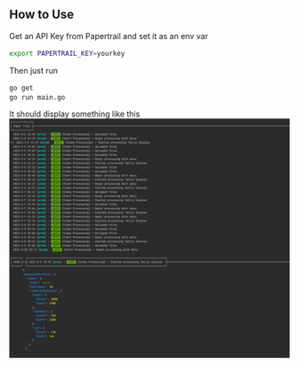 ## How to Use
Get an API Key from Papertrail and set it as an env var
```bash
export PAPERTRAIL_KEY=yourkey
```

Then just run 
```bash
go get
go run main.go
```

It should display something like this
![example](readme/example.png)